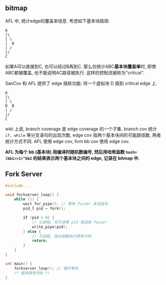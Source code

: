 ## bitmap

AFL 中, 统计edge的覆盖率信息. 考虑如下基本块路径:
```
A
|\
| \
|  B
| /
|/
C
```

如果A可以直接到C, 也可以经过B再到C. 那么仅统计ABC**基本块覆盖率**时, 即使ABC都被覆盖, 也不能说明AC路径被执行. 这样的控制流被称为"critical".

SanCov 和 AFL 提供了 edge 插桩功能: 将一个虚拟块 D 插到 critical edge 上.
```
A
|\
| \
D  B
| /
|/
C
```

wiki 上说, branch coverage 是 edge coverage 的一个子集. branch cov 统计 `if, while` 等分支语句的出现次数, edge cov 指两个基本块间的可能路径数, 两者统计方式不同. AFL 使用 edge cov, llvm bb cov 使用 edge cov.

**AFL 为每个 bb (基本块) 用编译时随机数编号, 然后用哈希函数 `hash=(bb1>>1)^bb2` 的结果表示两个基本块之间的 edge, 记录在 bitmap 中.**

## Fork Server

```c
#include ...

void forkserver_loop() {
	while (1) {
		wait_for_pipe(); // 等待 fuzzer 发送指令
		pid_t pid = fork();

		if (pid > 0) {
			// 父进程, 将子进程 pid 发送给 fuzzer
			write_pipe(pid);
		} else {
			// 子进程, 跳出函数执行原有代码
			return;
		}
	}
}

int main() {
	forkserver_loop(); // 循环等待
	/* 程序原有代码 */
}
```